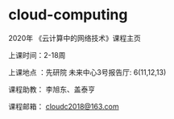 # cloud-computing

2020年 《云计算中的网络技术》课程主页

上课时间：2-18周

上课地点 ：先研院 未来中心3号报告厅: 6(11,12,13)

课程助教：  李旭东、盖泰亨 
    
课程邮箱： cloudc2018@163.com


